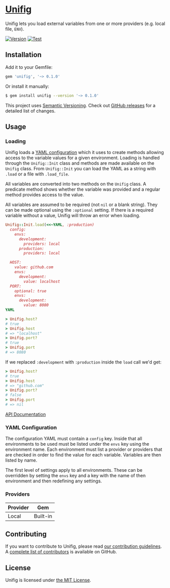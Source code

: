 # [Unifig][]

Unifig lets you load external variables from one or more providers (e.g. local file, `ENV`).

[![Version](https://img.shields.io/gem/v/unifig.svg?style=flat-square)](https://rubygems.org/gems/unifig)
[![Test](https://img.shields.io/github/workflow/status/AaronLasseigne/unifig/Test?label=Test&style=flat-square)](https://github.com/AaronLasseigne/unifig/actions?query=workflow%3ATest)

## Installation

Add it to your Gemfile:

``` rb
gem 'unifig', '~> 0.1.0'
```

Or install it manually:

``` sh
$ gem install unifig --version '~> 0.1.0'
```

This project uses [Semantic Versioning][].
Check out [GitHub releases][] for a detailed list of changes.

## Usage

### Loading

Unifig loads a [YAML configuration][] which it uses to create methods allowing access to the variable values for a given environment.
Loading is handled through the `Unifig::Init` class and methods are made available on the `Unifig` class.
From `Unifig::Init` you can load the YAML as a string with `.load` or a file with `.load_file`.

All variables are converted into two methods on the `Unifig` class.
A predicate method shows whether the variable was provided and a regular method provides access to the value.

All variables are assumed to be required (not `nil` or a blank string).
They can be made optional using the `:optional` setting.
If there is a required variable without a value, Unifig will throw an error when loading.

``` rb
Unifig::Init.load(<<~YAML, :production)
  config:
    envs:
      development:
        providers: local
      production:
        providers: local

  HOST:
    value: github.com
    envs:
      development:
        value: localhost
  PORT:
    optional: true
    envs:
      development:
        value: 8080
YAML

> Unifig.host?
# true
> Unifig.host
# => "localhost"
> Unifig.port?
# true
> Unifig.port
# => 8080
```

If we replaced `:development` with `:production` inside the `load` call we'd get:

``` rb
> Unifig.host?
# true
> Unifig.host
# => "github.com"
> Unifig.port?
# false
> Unifig.port
# => nil
```

[API Documentation][]

### YAML Configuration

The configuration YAML must contain a `config` key.
Inside that all environments to be used must be listed under the `envs` key using the environment name.
Each environment must list a provider or providers that are checked in order to find the value for each variable.
Variables are then listed by name.

The first level of settings apply to all environments.
These can be overridden by setting the `envs` key and a key with the name of then environment and then redefining any settings.

### Providers

| Provider | Gem      |
| -------- | -------- |
| Local    | Built-in |

## Contributing

If you want to contribute to Unifig, please read [our contribution guidelines][].
A [complete list of contributors][] is available on GitHub.

## License

Unifig is licensed under [the MIT License][].

[Unifig]: https://github.com/AaronLasseigne/unifig
[semantic versioning]: http://semver.org/spec/v2.0.0.html
[GitHub releases]: https://github.com/AaronLasseigne/unifig/releases
[YAML configuration]: #yaml-configuration
[API Documentation]: http://rubydoc.info/github/AaronLasseigne/unifig
[our contribution guidelines]: CONTRIBUTING.md
[complete list of contributors]: https://github.com/AaronLasseigne/unifig/graphs/contributors
[the mit license]: LICENSE.txt
